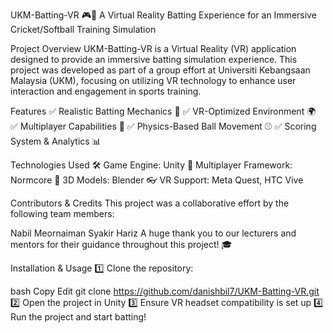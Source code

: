 UKM-Batting-VR 🎮🏏
A Virtual Reality Batting Experience for an Immersive Cricket/Softball Training Simulation

Project Overview
UKM-Batting-VR is a Virtual Reality (VR) application designed to provide an immersive batting simulation experience. This project was developed as part of a group effort at Universiti Kebangsaan Malaysia (UKM), focusing on utilizing VR technology to enhance user interaction and engagement in sports training.

Features
✅ Realistic Batting Mechanics 🏏
✅ VR-Optimized Environment 🌍
✅ Multiplayer Capabilities 👥
✅ Physics-Based Ball Movement ⚾
✅ Scoring System & Analytics 📊

Technologies Used
🛠 Game Engine: Unity
📡 Multiplayer Framework: Normcore
🎨 3D Models: Blender
👓 VR Support: Meta Quest, HTC Vive

Contributors & Credits
This project was a collaborative effort by the following team members:

Nabil
Meornaiman
Syakir
Hariz
A huge thank you to our lecturers and mentors for their guidance throughout this project! 🎓

Installation & Usage
1️⃣ Clone the repository:

bash
Copy
Edit
git clone https://github.com/danishbil7/UKM-Batting-VR.git
2️⃣ Open the project in Unity
3️⃣ Ensure VR headset compatibility is set up
4️⃣ Run the project and start batting!

